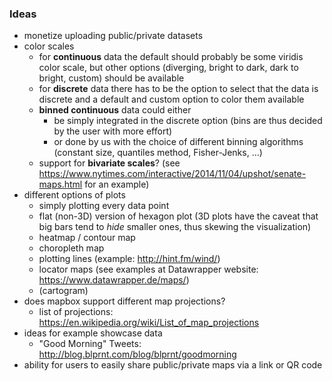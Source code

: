 ### Ideas
- monetize uploading public/private datasets
- color scales
  - for **continuous** data the default should probably be some viridis color scale, but other options (diverging, bright to dark, dark to bright, custom) should be available
  - for **discrete** data there has to be the option to select that the data is discrete and a default and custom option to color them available
  - **binned continuous** data could either 
    - be simply integrated in the discrete option (bins are thus decided by the user with more effort)
    - or done by us with the choice of different binning algorithms (constant size, quantiles method, Fisher-Jenks, ...)
  - support for **bivariate scales**? (see https://www.nytimes.com/interactive/2014/11/04/upshot/senate-maps.html for an example)
- different options of plots
  - simply plotting every data point
  - flat (non-3D) version of hexagon plot (3D plots have the caveat that big bars tend to _hide_ smaller ones, thus skewing the visualization)
  - heatmap / contour map
  - choropleth map
  - plotting lines (example: http://hint.fm/wind/)
  - locator maps (see examples at Datawrapper website: https://www.datawrapper.de/maps/)
  - (cartogram)
- does mapbox support different map projections?
  - list of projections: https://en.wikipedia.org/wiki/List_of_map_projections
- ideas for example showcase data
  - "Good Morning" Tweets: http://blog.blprnt.com/blog/blprnt/goodmorning
- ability for users to easily share public/private maps via a link or QR code

